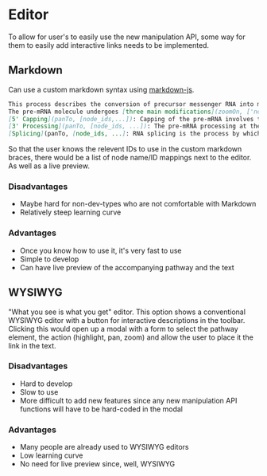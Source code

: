 # Editor
To allow for user's to easily use the new manipulation API, some way for them to easily add interactive links needs to be implemented.

## Markdown
Can use a custom markdown syntax using [markdown-js](https://github.com/evilstreak/markdown-js).

```markdown
This process describes the conversion of precursor messenger RNA into mature messenger RNA (mRNA).
The pre-mRNA molecule undergoes [three main modifications](zoomOn, ['node1', 'node2', 'node3']). These modifications are [5' capping](highlightOn, 'node_id'), [3' polyadenylation](highlightOn, nod_id), and [RNA splicing](highlightOn, node_id), which occur in the cell nucleus before the RNA is translated.
[5' Capping](panTo, [node_ids,...]): Capping of the pre-mRNA involves the addition of 7-methylguanosine (m7G) to the 5' end. The cap protects the 5' end of the primary RNA transcript from attack by ribonucleases that have specificity to the 3'5' phosphodiester bonds.
[3' Processing](panTo, [node_ids, ...]): The pre-mRNA processing at the 3' end of the RNA molecule involves cleavage of its 3' end and then the addition of about 200 adenine residues to form a poly(A) tail. As the poly(A) tails is synthesised, it binds multiple copies of poly(A) binding protein, which protects the 3'end from ribonuclease digestion.
[Splicing](panTo, [node_ids, ...]: RNA splicing is the process by which introns, regions of RNA that do not code for protein, are removed from the pre-mRNA and the remaining exons connected to re-form a single continuous molecule.
```

So that the user knows the relevent IDs to use in the custom markdown braces, there would be a list of node name/ID mappings next to the editor. As well as a live preview.

### Disadvantages
- Maybe hard for non-dev-types who are not comfortable with Markdown
- Relatively steep learning curve

### Advantages
- Once you know how to use it, it's very fast to use
- Simple to develop
- Can have live preview of the accompanying pathway and the text

## WYSIWYG

"What you see is what you get" editor. This option shows a conventional WYSIWYG editor with a button for interactive descriptions in the toolbar. Clicking this would open up a modal with a form to select the pathway element, the action (highlight, pan, zoom) and allow the user to place it the link in the text.

### Disadvantages
- Hard to develop
- Slow to use
- More difficult to add new features since any new manipulation API functions will have to be hard-coded in the modal

### Advantages
- Many people are already used to WYSIWYG editors
- Low learning curve
- No need for live preview since, well, WYSIWYG
